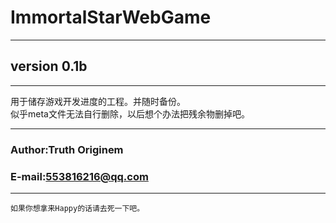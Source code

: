 # ImmortalStarWebGame
----
## version 0.1b
----
用于储存游戏开发进度的工程。并随时备份。  
似乎meta文件无法自行删除，以后想个办法把残余物删掉吧。
****
### Author:Truth Originem
### E-mail:553816216@qq.com
****
```
如果你想拿来Happy的话请去死一下吧。
```